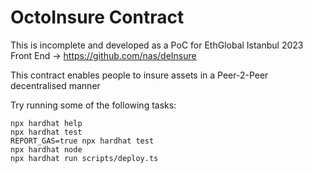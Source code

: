 # OctoInsure Contract

This is incomplete and developed as a PoC for EthGlobal Istanbul 2023
Front End -> https://github.com/nas/deInsure

This contract enables people to insure assets in a Peer-2-Peer decentralised manner

Try running some of the following tasks:

```shell
npx hardhat help
npx hardhat test
REPORT_GAS=true npx hardhat test
npx hardhat node
npx hardhat run scripts/deploy.ts
```
